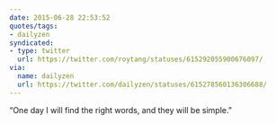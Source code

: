 ```yaml
---
date: 2015-06-28 22:53:52
quotes/tags:
- dailyzen
syndicated:
- type: twitter
  url: https://twitter.com/roytang/statuses/615292055900676097/
via:
  name: dailyzen
  url: https://twitter.com/dailyzen/statuses/615278560136306688/
---
```


“One day I will find the right words, and they will be simple.”